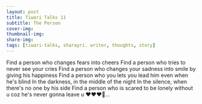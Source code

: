 ```yaml
---
layout: post
title: Tiwari Talks 11
subtitle: The Person
cover-img: 
thumbnail-img: 
share-img: 
tags: [tiwari-talks, sharayri. writer, thoughts, story]
---
```

Find a person who changes fears into cheers
Find a person who tries to never see your cries 
Find a person who changes your sadness into smile by giving his happiness
Find a person who  you lets you lead him even when he's blind
In the darkness, in the middle of the night
In the silence, when there's no one by his side 
Find a person who is scared to be lonely without u coz he's never gonna leave u ♥️♥️♥️💖...